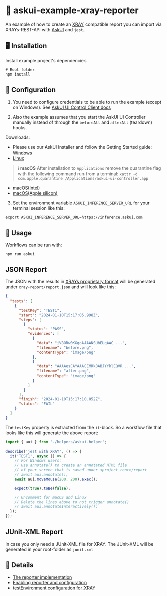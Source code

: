 # 📇 askui-example-xray-reporter

An example of how to create an [XRAY](https://marketplace.atlassian.com/apps/1211769/xray-test-management-for-jira?tab=overview&hosting=cloud) compatible report you can import via XRAYs-REST-API with [AskUI](https://github.com/askui/askui) and `jest`.

## 🖥️ Installation
Install example project's dependencies

```shell
# Root folder
npm install
```

## 📝 Configuration

1. You need to configure credentials to be able to run the example (except on Windows). See [AskUI UI Control Client docs](https://docs.askui.com/docs/general/Components/askui-ui-control-client#credentials)

2. Also the example assumes that you start the AskUI UI Controller manually instead of through the `beforeAll` and `afterAll` (teardown) hooks.

Downloads:

* Please use our AskUI Installer and follow the Getting Started guide: [Windows](https://docs.askui.com/docs/general/Getting%20Started/Installing%20AskUI/getting-started)
* [Linux](https://files.askui.com/releases/askui-ui-controller/latest/linux/x64/askui-ui-controller.AppImage)

> ℹ️ **macOS** After installation to `Applications` remove the quarantine flag with the following command run from a terminal: `xattr -d com.apple.quarantine /Applications/askui-ui-controller.app`

* [macOS(Intel)](https://files.askui.com/releases/askui-ui-controller/latest/darwin/x64/askui-ui-controller.dmg)
* [macOS(Apple silicon)](https://files.askui.com/releases/askui-ui-controller/latest/darwin/arm64/askui-ui-controller.dmg)

3. Set the environment variable `ASKUI_INFERENCE_SERVER_URL` for your terminal session like this:

```
export ASKUI_INFERENCE_SERVER_URL=https://inference.askui.com
```

## 🦾 Usage

Workflows can be run with:

```shell
npm run askui
```

## JSON Report
The JSON with the results in [XRAYs proprietary format](https://docs.getxray.app/display/XRAYCLOUD/Using+Xray+JSON+format+to+import+execution+results) will be generated under `xray-report/report.json` and will look like this:

```json
{
  "tests": [
    {
      "testKey": "TEST1",
      "start": "2024-01-10T15:17:05.998Z",
      "steps": [
        {
          "status": "PASS",
          "evidences": [
            {
              "data": "iVBORw0KGgoAAAANSUhEUgAAC ...",
              "filename": "before.png",
              "contentType": "image/png"
            },
            {
              "data": "AAAAesCAYAAACEMRk8ABJYYklEQVR ...",
              "filename": "after.png",
              "contentType": "image/png"
            }
          ]
        }
      ],
      "finish": "2024-01-10T15:17:10.852Z",
      "status": "FAIL"
    }
  ]
}
```

The `testKey` property is extracted from the `it`-block. So a workflow file that looks like this will generate the above report:

```typescript
import { aui } from './helpers/askui-helper';

describe('jest with XRAY', () => {
  it('TEST1', async () => {
    // For Windows users:
    // Use annotate() to create an annotated HTML file
    // of your screen that is saved under <project_root>/report
    // await aui.annotate();
    await aui.moveMouse(200, 200).exec();

    expect(true).toBe(false);

    // Uncomment for macOS and Linux
    // Delete the lines above to not trigger annotate()
    // await aui.annotateInteractively();
  });
});
```

## JUnit-XML Report
In case you only need a JUnit-XML file for XRAY. The JUnit-XML will be generated in your root-folder as `junit.xml`

## 🔧 Details
* [The reporter implementation](https://github.com/askui/askui-reporters/blob/main/src/xray/askui-xray-step-reporter.ts)
* [Enabling reporter and configuration](https://github.com/askui/askui-example-xray-reporter/blob/main/test/helper/askui-helper.ts)
* [testEnvironment configuration for XRAY](https://github.com/askui/askui-example-xray-reporter/blob/main/test/jest.config.ts)
